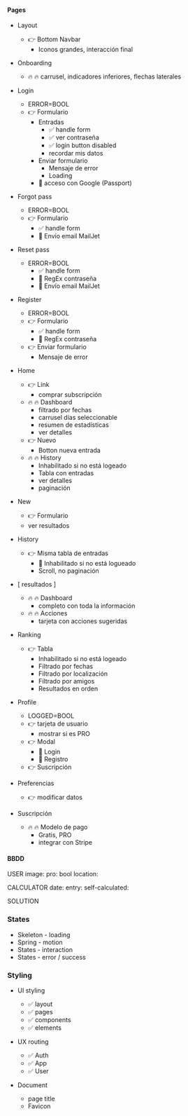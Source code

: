 

#### Pages

- Layout
  - 👉 Bottom Navbar
    - Iconos grandes, interacción final

- Onboarding
  - 🔥 🔥 carrusel, indicadores inferiores, flechas laterales

- Login
  - ERROR=BOOL
  - 👉 Formulario
    - Entradas
      - ✅ handle form
      - ✅ ver contraseña
      - ✅ login button disabled
      - recordar mis datos
    - Enviar formulario
      - Mensaje de error
      - Loading
    - 🎁 acceso con Google (Passport)

- Forgot pass
  - ERROR=BOOL
  - 👉 Formulario
    - ✅ handle form
    - 🎁 Envío email MailJet

- Reset pass
  - ERROR=BOOL
    - ✅ handle form
    - 🎁 RegEx contraseña
    - 🎁 Envío email MailJet

- Register
  - ERROR=BOOL
  - 👉 Formulario
    - ✅ handle form
    - 🎁 RegEx contraseña
  - 👉 Enviar formulario
    - Mensaje de error

- Home
  - 👉 Link 
    - comprar subscripción
  - 🔥 🔥 Dashboard
    - filtrado por fechas
    - carrusel días seleccionable
    - resumen de estadísticas
    - ver detalles
  - 👉 Nuevo
    - Botton nueva entrada 
  - 🔥 🔥 History
    - Inhabilitado si no está logeado
    - Tabla con entradas
    - ver detalles 
    - paginación

- New
  - 👉 Formulario
  - ver resultados

- History
  - 👉 Misma tabla de entradas
    - 🎁 Inhabilitado si no está logueado
    - Scroll, no paginación

- [ resultados ]
  - 🔥 🔥 Dashboard
    - completo con toda la información
  - 🔥 🔥 Acciones
    - tarjeta con acciones sugeridas

- Ranking
  - 👉 Tabla
    - Inhabilitado si no está logeado
    - Filtrado por fechas
    - Filtrado por localización
    - Filtrado por amigos
    - Resultados en orden

- Profile
  - LOGGED=BOOL
  - 👉 tarjeta de usuario
    - mostrar si es PRO
  - 👉 Modal
    - 🎁 Login
    - 🎁 Registro
  - 👉 Suscripción

- Preferencias
  - 👉 modificar datos 

- Suscripción
  - 🔥 🔥 Modelo de pago
    - Gratis, PRO
    - integrar con Stripe



#### BBDD

USER
image:
pro: bool
location: 

CALCULATOR
date:
entry:
self-calculated: 

SOLUTION


### States
- Skeleton - loading
- Spring - motion
- States - interaction 
- States - error / success


### Styling
- UI styling
  - ✅ layout
  - ✅ pages
  - ✅ components
  - ✅ elements

- UX routing
  - ✅ Auth
  - ✅ App
  - ✅ User

- Document
  - page title
  - Favicon

